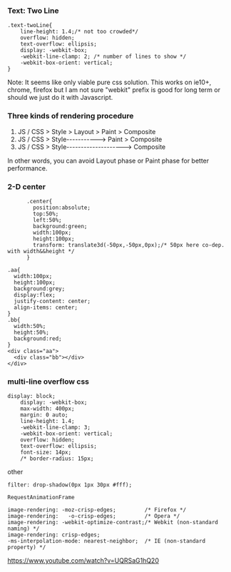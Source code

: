 ### Text: Two Line
```
.text-twoLine{
	line-height: 1.4;/* not too crowded*/
	overflow: hidden;
	text-overflow: ellipsis;
	display: -webkit-box;
	-webkit-line-clamp: 2; /* number of lines to show */
	-webkit-box-orient: vertical;
}
```
Note: It seems like only viable pure css solution. This works on ie10+, chrome, firefox but I am not sure "webkit"
prefix is good for long term or should we just do it with Javascript.

### Three kinds of rendering procedure

1. JS / CSS > Style > Layout > Paint > Composite
2. JS / CSS > Style-----------> Paint > Composite
3. JS / CSS > Style--------------------> Composite

In other words, you can avoid Layout phase or Paint phase for better performance.
### 2-D center
```
      .center{
        position:absolute;
        top:50%;
        left:50%;
        background:green;
        width:100px;
        height:100px;
        transform: translate3d(-50px,-50px,0px);/* 50px here co-dep. with width&&height */
      }
```
```
.aa{
  width:100px;
  height:100px;
  background:grey;
  display:flex;
  justify-content: center;
  align-items: center;
}
.bb{
  width:50%;
  height:50%;
  background:red;
}
<div class="aa">
  <div class="bb"></div>
</div>
```

### multi-line overflow css
```
display: block;
    display: -webkit-box;
    max-width: 400px;
    margin: 0 auto;
    line-height: 1.4;
    -webkit-line-clamp: 3;
    -webkit-box-orient: vertical;
    overflow: hidden;
    text-overflow: ellipsis;
    font-size: 14px;
    /* border-radius: 15px;
```
other
```
filter: drop-shadow(0px 1px 30px #fff);
```
```
RequestAnimationFrame 
```
```
image-rendering: -moz-crisp-edges;         /* Firefox */
image-rendering:   -o-crisp-edges;         /* Opera */
image-rendering: -webkit-optimize-contrast;/* Webkit (non-standard naming) */
image-rendering: crisp-edges;
-ms-interpolation-mode: nearest-neighbor;  /* IE (non-standard property) */
```

https://www.youtube.com/watch?v=UQRSaG1hQ20



